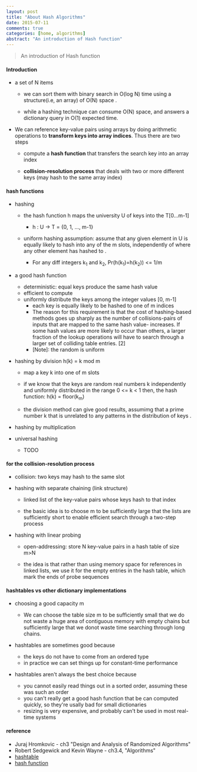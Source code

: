 ```yaml
---
layout: post
title: "About Hash Algorithms"
date: 2015-07-11
comments: true
categories: [home, algorithms]
abstract: "An introduction of Hash function"
---
```


> An introduction of Hash function 

#### Introduction
* a set of N items
    - we can sort them with binary search in O(log N) time using a structure(i.e, an array) of O(N) space .

    - while a hashing technique can consume O(N) space, and answers
    a dictionary query in O(1) expected time.

* We can reference key-value pairs using arrays by doing arithmetic operations to **transform keys into array indices**. Thus there are two steps
    - compute a **hash function** that transfers the search key into an array index

    - **collision-resolution process** that deals with two or more different keys (may hash to the same array index)

#### hash functions
* hashing
    - the hash function h maps the university U of keys into the T[0...m-1]
        + h : U -> T = {0, 1, ..., m-1}

    - uniform hashing assumption: assume that any given element in U is equally likely to hash into
      any of the m slots, independently of where any other element has hashed to .
        + For any diff integers k<sub>1</sub> and k<sub>2</sub>, Pr(h(k<sub>1</sub>)=h(k<sub>2</sub>)) <= 1/m

* a good hash function
    - deterministic: equal keys produce the same hash value
    - efficient to compute
    - uniformly distribute the keys among the integer values [0, m-1]
        + each key is equally likely to be hashed to one of m indices
        + The reason for this requirement is that the cost of hashing-based methods goes up sharply
      as the number of collisions-pairs of inputs that are mapped to the same hash value- increases.
      If some hash values are more likely to occur than others, a larger fraction of the lookup
      operations will have to search through a larger set of colliding table entries. [2]
        + [Note]: the random is uniform

* hashing by division h(k) = k mod m
    - map a key k into one of m slots

    - if we know that the keys are random real numbers k
        independently and uniformly distributed in the range 0 <= k < 1
        then, the hash function: h(k) = floor(k<sub>m</sub>)

    - the division method can give good results, assumimg that a prime
      number k that is unrelated to any patterns in the distribution of keys .

* hashing by multiplication

* universal hashing
    - TODO

#### for the collision-resolution process
* collision: two keys may hash to the same slot

* hashing with separate chaining (link structure)
    - linked list of the key-value pairs whose keys hash to that index

    - the basic idea is to choose m to be sufficiently large that the lists are sufficiently short to enable
    efficient search through a two-step process

* hashing with linear probing
    - open-addressing: store N key-value pairs in a hash table of size m>N

    - the idea is that rather than using memory space for references in linked lists, we use it for
    the empty entries in the hash table, which mark the ends of probe sequences

#### hashtables vs other dictionary implementations
* choosing a good capacity m
    - We can choose the table size m to be sufficiently small that we do not waste a huge area of
  contiguous memory with empty chains but sufficiently large that we donot waste time searching through
  long chains.

*  hashtables are sometimes good because
    - the keys do not have to come from an ordered type
    - in practice we can set things up for constant-time performance

* hashtables aren't always the best choice because
    - you cannot easily read things out in a sorted order, assuming these was such an order
    - you can't really get a good hash function that be can computed quickly, so they're usally
  bad for small dictionaries
    - resizing is very expensive, and probably can't be used in most real-time systems

#### reference
* Juraj Hromkovic - ch3 "Design and Analysis of Randomized Algorithms"
* Robert Sedgewick and Kevin Wayne - ch3.4, "Algorithms"
* [hashtable](http://cs.lmu.edu/~ray/notes/hashtables/)
* [hash function](https://en.wikipedia.org/wiki/Hash_function)
